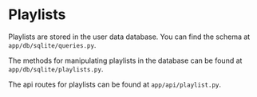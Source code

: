 # Playlists

Playlists are stored in the user data database. You can find the schema at `app/db/sqlite/queries.py`.

The methods for manipulating playlists in the database can be found at `app/db/sqlite/playlists.py`.

The api routes for playlists can be found at `app/api/playlist.py`.

